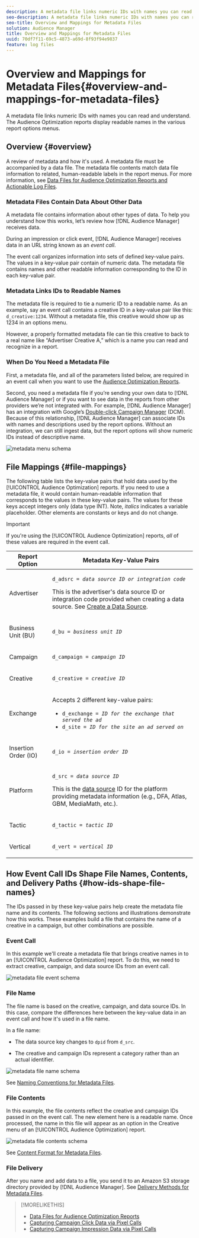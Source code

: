 ```yaml
---
description: A metadata file links numeric IDs with names you can read and understand. The Audience Optimization reports display readable names in the various report options menus.
seo-description: A metadata file links numeric IDs with names you can read and understand. The Audience Optimization reports display readable names in the various report options menus.
seo-title: Overview and Mappings for Metadata Files
solution: Audience Manager
title: Overview and Mappings for Metadata Files
uuid: 70df7f11-69c5-4873-a69d-8f93f94e9837
feature: log files
---
```


# Overview and Mappings for Metadata Files{#overview-and-mappings-for-metadata-files}

A metadata file links numeric IDs with names you can read and understand. The Audience Optimization reports display readable names in the various report options menus.

## Overview {#overview}

A review of metadata and how it's used. A metadata file must be accompanied by a data file. The metadata file contents match data file information to related, human-readable labels in the report menus. For more information, see [Data Files for Audience Optimization Reports and Actionable Log Files](../../../reporting/audience-optimization-reports/metadata-files-intro/datafiles-intro.md).

### Metadata Files Contain Data About Other Data

A metadata file contains information about other types of data. To help you understand how this works, let’s review how [!DNL Audience Manager] receives data. 

During an impression or click event, [!DNL Audience Manager] receives data in an URL string known as an *event call*. 

The event call organizes information into sets of defined key-value pairs. The values in a key-value pair contain of numeric data. The metadata file contains names and other readable information corresponding to the ID in each key-value pair.

### Metadata Links IDs to Readable Names

The metadata file is required to tie a numeric ID to a readable name. As an example, say an event call contains a creative ID in a key-value pair like this: `d_creative:1234`. Without a metadata file, this creative would show up as 1234 in an options menu. 

However, a properly formatted metadata file can tie this creative to back to a real name like “Advertiser Creative A,” which is a name you can read and recognize in a report.

### When Do You Need a Metadata File

First, a metadata file, and all of the parameters listed below, are required in an event call when you want to use the [Audience Optimization Reports](../../../reporting/audience-optimization-reports/audience-optimization-reports.md).

Second, you need a metadata file if you’re sending your own data to [!DNL Audience Manager] or if you want to see data in the reports from other providers we’re not integrated with. For example, [!DNL Audience Manager] has an integration with Google’s [Double-click Campaign Manager](../../../reporting/audience-optimization-reports/aor-advertisers/import-dcm.md) (DCM). Because of this relationship, [!DNL Audience Manager] can associate IDs with names and descriptions used by the report options. Without an integration, we can still ingest data, but the report options will show numeric IDs instead of descriptive name.

![metadata menu schema](/help/using/reporting/audience-optimization-reports/metadata-files-intro/assets/metadata-menu.png)

## File Mappings {#file-mappings}

The following table lists the key-value pairs that hold data used by the [!UICONTROL Audience Optimization] reports. If you need to use a metadata file, it would contain human-readable information that corresponds to the values in these key-value pairs. The values for these keys accept integers only (data type INT). Note, *italics* indicates a variable placeholder. Other elements are constants or keys and do not change.

>[!IMPORTANT]
>
>If you're using the [!UICONTROL Audience Optimization] reports, *all* of these values are required in the event call.

<table id="table_B2C8C493080E449CA71C4EF07D9476BD"> 
 <thead> 
  <tr> 
   <th colname="col1" class="entry"> Report Option </th> 
   <th colname="col2" class="entry"> Metadata Key-Value Pairs </th> 
  </tr> 
 </thead>
 <tbody> 
  <tr> 
   <td colname="col1"> <p>Advertiser </p> </td> 
   <td colname="col2"> <p> <code>d_adsrc = <i>data source ID or integration code</i></code> </p> <p>This is the advertiser's data source ID or integration code provided when creating a data source. See <a href="../../../features/manage-datasources.md#create-data-source"> Create a Data Source</a>. </p> </td> 
  </tr> 
  <tr> 
   <td colname="col1"> <p>Business Unit (BU) </p> </td> 
   <td colname="col2"> <p> <code>d_bu = <i>business unit ID</i></code> </p> </td> 
  </tr> 
  <tr> 
   <td colname="col1"> <p>Campaign </p> </td> 
   <td colname="col2"> <p> <code>d_campaign = <i>campaign ID</i></code> </p> </td> 
  </tr> 
  <tr> 
   <td colname="col1"> <p>Creative </p> </td> 
   <td colname="col2"> <p> <code>d_creative = <i>creative ID</i></code> </p> </td> 
  </tr> 
  <tr> 
   <td colname="col1"> <p>Exchange </p> </td> 
   <td colname="col2"> <p>Accepts 2 different key-value pairs: </p> 
    <ul id="ul_3B3B751A8A134096B0912E81A0983B9D"> 
     <li id="li_57BAC45A7B274AB695945E174A4D8A35"> <code>d_exchange = <i>ID for the exchange that served the ad</i></code> </li> 
     <li id="li_CCDF00DE59D3451C8EF590DD3E1A806D"> <code>d_site = <i>ID for the site an ad served on</i></code> </li> 
    </ul> </td> 
  </tr> 
  <tr> 
   <td colname="col1"> <p>Insertion Order (IO) </p> </td> 
   <td colname="col2"> <p> <code>d_io = <i>insertion order ID</i></code> </p> </td> 
  </tr> 
  <tr> 
   <td colname="col1"> <p>Platform </p> </td> 
   <td colname="col2"> <p> <code>d_src = <i>data source ID</i></code> </p> <p>This is the <a href="../../../features/datasources-list-and-settings.md#data-sources-list-and-settings"> data source</a> ID for the platform providing metadata information (e.g., DFA, Atlas, GBM, MediaMath, etc.). </p> </td> 
  </tr> 
  <tr> 
   <td colname="col1"> <p>Tactic </p> </td> 
   <td colname="col2"> <p> <code>d_tactic = <i>tactic ID</i></code> </p> </td> 
  </tr> 
  <tr> 
   <td colname="col1"> <p>Vertical </p> </td> 
   <td colname="col2"> <p> <code>d_vert = <i>vertical ID</i></code> </p> </td> 
  </tr> 
 </tbody> 
</table>

## How Event Call IDs Shape File Names, Contents, and Delivery Paths {#how-ids-shape-file-names}

The IDs passed in by these key-value pairs help create the metadata file name and its contents. The following sections and illustrations demonstrate how this works. These examples build a file that contains the name of a creative in a campaign, but other combinations are possible.

### Event Call

In this example we'll create a metadata file that brings creative names in to an [!UICONTROL Audience Optimization] report. To do this, we need to extract creative, campaign, and data source IDs from an event call.

![metadata file event schema](/help/using/reporting/audience-optimization-reports/metadata-files-intro/assets/metadata-file-event.png)

### File Name

The file name is based on the creative, campaign, and data source IDs. In this case, compare the differences here between the key-value data in an event call and how it's used in a file name.

In a file name:

* The data source key changes to `dpid` from `d_src`.

* The creative and campaign IDs represent a category rather than an actual identifier.

![metadata file name schema](/help/using/reporting/audience-optimization-reports/metadata-files-intro/assets/metadata-file-name.png)

See [Naming Conventions for Metadata Files](../../../reporting/audience-optimization-reports/metadata-files-intro/metadata-file-names.md).

### File Contents

In this example, the file contents reflect the creative and campaign IDs passed in on the event call. The new element here is a readable name. Once processed, the name in this file will appear as an option in the Creative menu of an [!UICONTROL Audience Optimization] report.

![metadata file contents schema](/help/using/reporting/audience-optimization-reports/metadata-files-intro/assets/metadata-file-contents.png)

See [Content Format for Metadata Files](../../../reporting/audience-optimization-reports/metadata-files-intro/metadata-file-contents.md).

### File Delivery

After you name and add data to a file, you send it to an Amazon S3 storage directory provided by [!DNL Audience Manager]. See [Delivery Methods for Metadata Files](../../../reporting/audience-optimization-reports/metadata-files-intro/metadata-delivery-methods.md).

>[!MORELIKETHIS]
>
>* [Data Files for Audience Optimization Reports](../../../reporting/audience-optimization-reports/metadata-files-intro/datafiles-intro.md)
>* [Capturing Campaign Click Data via Pixel Calls](../../../integration/media-data-integration/click-data-pixels.md)
>* [Capturing Campaign Impression Data via Pixel Calls](../../../integration/media-data-integration/impression-data-pixels.md)
